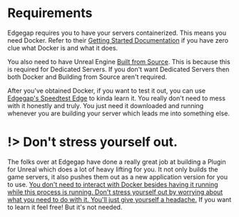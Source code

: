 # Requirements

Edgegap requires you to have your servers containerized. This means you need Docker. Refer to their [Getting Started Documentation](https://docs.docker.com/guides/getting-started/) if you have zero clue what Docker is and what it does.

You also need to have Unreal Engine [Built from Source](https://dev.epicgames.com/documentation/en-us/unreal-engine/setting-up-dedicated-servers-in-unreal-engine). This is because this is required for Dedicated Servers. If you don't want Dedicated Servers then both Docker and Building from Source aren't required.

After you've obtained Docker, if you want to test it out, you can use [Edgegap's Speedtest Edge](https://docs.edgegap.com/docs/tools-and-integrations/container/docker) to kinda learn it. You really don't need to mess with it honestly and truly. You just need it downloaded and running whenever you are building your server which leads me into something else.

# !> Don't stress yourself out.

The folks over at Edgegap have done a really great job at building a Plugin for Unreal which does a lot of heavy lifting for you. It not only builds the game servers, it also pushes them out as a new application version for you to use. <u>You don't need to interact with Docker besides having it running while this process is running. Don't stress yourself out by worrying about what you need to do with it. You'll just give yourself a headache.</u> If you want to learn it feel free! But it's not needed.
